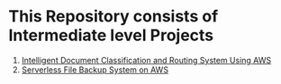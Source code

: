 # This Repository consists of Intermediate level Projects

1. [Intelligent Document Classification and Routing System Using AWS](https://github.com/Pranith1Kumar/AWS-Shelf/tree/f2d51f40d5fdb0e8c6e9da3dc6aa198de0422a78/Intermediate/Intelligent%20Document%20Classification%20and%20Routing%20System%20Using%20AWS)
2. [Serverless File Backup System on AWS](https://github.com/Pranith1Kumar/AWS-Shelf/tree/67de0edde1f89aeecca54d2e4c03e63505bd95f2/Intermediate/Intelligent%20Document%20Classification%20and%20Routing%20System%20Using%20AWS)
